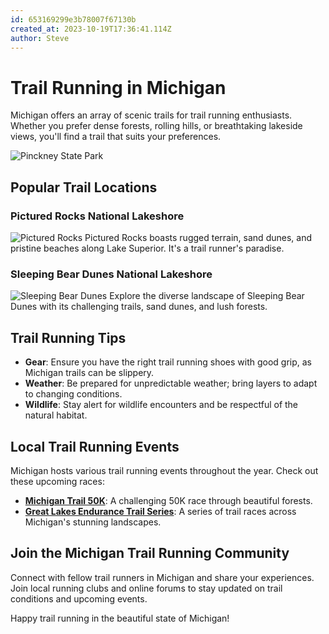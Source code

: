 ```yaml
---
id: 653169299e3b78007f67130b
created_at: 2023-10-19T17:36:41.114Z
author: Steve
---
```


# Trail Running in Michigan

Michigan offers an array of scenic trails for trail running enthusiasts. Whether you prefer dense forests, rolling hills, or breathtaking lakeside views, you'll find a trail that suits your preferences.

![Pinckney State Park](https://upload.wikimedia.org/wikipedia/commons/5/55/Waterloo_615.jpg)

## Popular Trail Locations

### Pictured Rocks National Lakeshore

![Pictured Rocks](https://upload.wikimedia.org/wikipedia/commons/e/eb/Indian_Head_Pictured_Rocks_Michigan.JPG)
Pictured Rocks boasts rugged terrain, sand dunes, and pristine beaches along Lake Superior. It's a trail runner's paradise.

### Sleeping Bear Dunes National Lakeshore

![Sleeping Bear Dunes](https://upload.wikimedia.org/wikipedia/commons/1/1a/Sleeping_Bear_Dunes_Overlook.jpg)
Explore the diverse landscape of Sleeping Bear Dunes with its challenging trails, sand dunes, and lush forests.

## Trail Running Tips

- **Gear**: Ensure you have the right trail running shoes with good grip, as Michigan trails can be slippery.
- **Weather**: Be prepared for unpredictable weather; bring layers to adapt to changing conditions.
- **Wildlife**: Stay alert for wildlife encounters and be respectful of the natural habitat.

## Local Trail Running Events

Michigan hosts various trail running events throughout the year. Check out these upcoming races:

- [**Michigan Trail 50K**](https://example.com/michigan-trail-50k): A challenging 50K race through beautiful forests.
- [**Great Lakes Endurance Trail Series**](https://example.com/great-lakes-endurance): A series of trail races across Michigan's stunning landscapes.

## Join the Michigan Trail Running Community

Connect with fellow trail runners in Michigan and share your experiences. Join local running clubs and online forums to stay updated on trail conditions and upcoming events.

Happy trail running in the beautiful state of Michigan!
